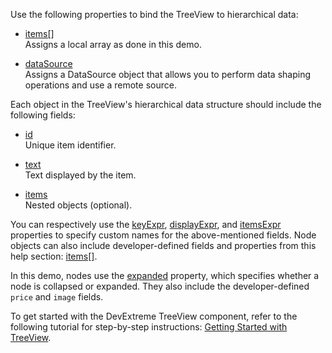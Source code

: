 Use the following properties to bind the TreeView to hierarchical data:

* [items[]](/Documentation/ApiReference/UI_Components/dxTreeView/Configuration/items/)        
Assigns a local array as done in this demo.

* [dataSource](/Documentation/ApiReference/UI_Components/dxTreeView/Configuration/#dataSource)            
Assigns a DataSource object that allows you to perform data shaping operations and use a remote source. 
<!--split-->

Each object in the TreeView's hierarchical data structure should include the following fields:

* [id](/Documentation/ApiReference/UI_Components/dxTreeView/Configuration/items/#id)        
Unique item identifier.

* [text](/Documentation/ApiReference/UI_Components/dxTreeView/Configuration/items/#text)        
Text displayed by the item.

* [items](/Documentation/ApiReference/UI_Components/dxTreeView/Configuration/items/#items)         
Nested objects (optional).

You can respectively use the [keyExpr](/Documentation/ApiReference/UI_Components/dxTreeView/Configuration/#keyExpr), [displayExpr](/Documentation/ApiReference/UI_Components/dxTreeView/Configuration/#displayExpr), and [itemsExpr](/Documentation/ApiReference/UI_Components/dxTreeView/Configuration/#itemsExpr) properties to specify custom names for the above-mentioned fields. Node objects can also include developer-defined fields and properties from this help section: [items[]](/Documentation/ApiReference/UI_Components/dxTreeView/Configuration/items/).

In this demo, nodes use the [expanded](/Documentation/ApiReference/UI_Components/dxTreeView/Configuration/items/#expanded) property, which specifies whether a node is collapsed or expanded. They also include the developer-defined `price` and `image` fields.

To get started with the DevExtreme TreeView component, refer to the following tutorial for step-by-step instructions: [Getting Started with TreeView](/Documentation/Guide/UI_Components/TreeView/Getting_Started_with_TreeView/).